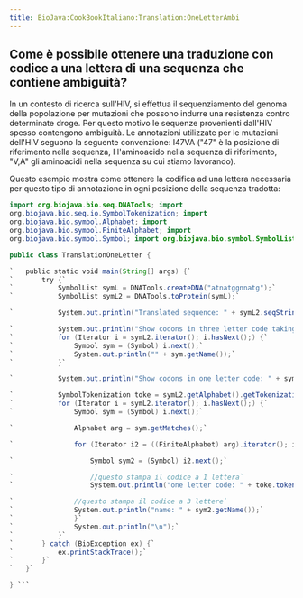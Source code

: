 ```yaml
---
title: BioJava:CookBookItaliano:Translation:OneLetterAmbi
---
```


Come è possibile ottenere una traduzione con codice a una lettera di una sequenza che contiene ambiguità?
---------------------------------------------------------------------------------------------------------

In un contesto di ricerca sull'HIV, si effettua il sequenziamento del
genoma della popolazione per mutazioni che possono indurre una
resistenza contro determinate droge. Per questo motivo le sequenze
provenienti dall'HIV spesso contengono ambiguità. Le annotazioni
utilizzate per le mutazioni dell'HIV seguono la seguente convenzione:
I47VA ("47" è la posizione di riferimento nella sequenza, I l'aminoacido
nella sequenza di riferimento, "V,A" gli aminoacidi nella sequenza su
cui stiamo lavorando).

Questo esempio mostra come ottenere la codifica ad una lettera
necessaria per questo tipo di annotazione in ogni posizione della
sequenza tradotta:

```java import java.util.Iterator; import org.biojava.bio.BioException;
import org.biojava.bio.seq.DNATools; import
org.biojava.bio.seq.io.SymbolTokenization; import
org.biojava.bio.symbol.Alphabet; import
org.biojava.bio.symbol.FiniteAlphabet; import
org.biojava.bio.symbol.Symbol; import org.biojava.bio.symbol.SymbolList;

public class TranslationOneLetter {

`   public static void main(String[] args) {`  
`       try {`  
`           SymbolList symL = DNATools.createDNA("atnatggnnatg");`  
`           SymbolList symL2 = DNATools.toProtein(symL);`

`           System.out.println("Translated sequence: " + symL2.seqString() + "\n");`

`           System.out.println("Show codons in three letter code taking ambiguities into account:");`  
`           for (Iterator i = symL2.iterator(); i.hasNext();) {`  
`               Symbol sym = (Symbol) i.next();`  
`               System.out.println("" + sym.getName());`  
`           }`

`           System.out.println("Show codons in one letter code: " + symL2.seqString());`

`           SymbolTokenization toke = symL2.getAlphabet().getTokenization("token");`  
`           for (Iterator i = symL2.iterator(); i.hasNext();) {`  
`               Symbol sym = (Symbol) i.next();`

`               Alphabet arg = sym.getMatches();`

`               for (Iterator i2 = ((FiniteAlphabet) arg).iterator(); i2.hasNext();) {`

`                   Symbol sym2 = (Symbol) i2.next();`

`                   //questo stampa il codice a 1 lettera`  
`                   System.out.println("one letter code: " + toke.tokenizeSymbol(sym2));`

`               //questo stampa il codice a 3 lettere`  
`               System.out.println("name: " + sym2.getName());`  
`               }`  
`               System.out.println("\n");`  
`           }`  
`       } catch (BioException ex) {`  
`           ex.printStackTrace();`  
`       }`  
`   }`

} ```
